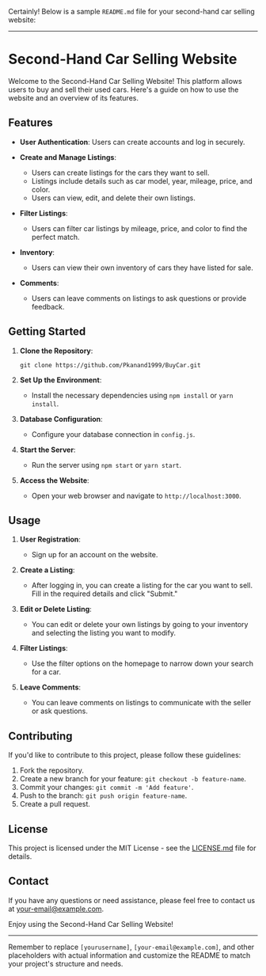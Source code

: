 Certainly! Below is a sample `README.md` file for your second-hand car selling website:

---

# Second-Hand Car Selling Website

Welcome to the Second-Hand Car Selling Website! This platform allows users to buy and sell their used cars. Here's a guide on how to use the website and an overview of its features.

## Features

- **User Authentication**: Users can create accounts and log in securely.
  
- **Create and Manage Listings**: 
  - Users can create listings for the cars they want to sell.
  - Listings include details such as car model, year, mileage, price, and color.
  - Users can view, edit, and delete their own listings.

- **Filter Listings**: 
  - Users can filter car listings by mileage, price, and color to find the perfect match.
  
- **Inventory**: 
  - Users can view their own inventory of cars they have listed for sale.
  
- **Comments**: 
  - Users can leave comments on listings to ask questions or provide feedback.

## Getting Started

1. **Clone the Repository**: 
   ```
   git clone https://github.com/Pkanand1999/BuyCar.git
   ```

2. **Set Up the Environment**: 
   - Install the necessary dependencies using `npm install` or `yarn install`.
   
3. **Database Configuration**: 
   - Configure your database connection in `config.js`.
   
4. **Start the Server**: 
   - Run the server using `npm start` or `yarn start`.
   
5. **Access the Website**: 
   - Open your web browser and navigate to `http://localhost:3000`.

## Usage

1. **User Registration**: 
   - Sign up for an account on the website.

2. **Create a Listing**: 
   - After logging in, you can create a listing for the car you want to sell. Fill in the required details and click "Submit."

3. **Edit or Delete Listing**: 
   - You can edit or delete your own listings by going to your inventory and selecting the listing you want to modify.

4. **Filter Listings**: 
   - Use the filter options on the homepage to narrow down your search for a car.

5. **Leave Comments**: 
   - You can leave comments on listings to communicate with the seller or ask questions.

## Contributing

If you'd like to contribute to this project, please follow these guidelines:

1. Fork the repository.
2. Create a new branch for your feature: `git checkout -b feature-name`.
3. Commit your changes: `git commit -m 'Add feature'`.
4. Push to the branch: `git push origin feature-name`.
5. Create a pull request.

## License

This project is licensed under the MIT License - see the [LICENSE.md](LICENSE.md) file for details.

## Contact

If you have any questions or need assistance, please feel free to contact us at [your-email@example.com](mailto:your-email@example.com).

Enjoy using the Second-Hand Car Selling Website!

---

Remember to replace `[yourusername]`, `[your-email@example.com]`, and other placeholders with actual information and customize the README to match your project's structure and needs.
